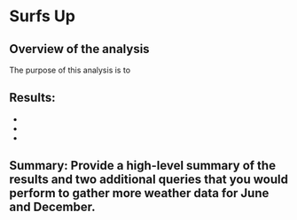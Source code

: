 # Surfs Up
## Overview of the analysis
The purpose of this analysis is to

## Results:

*
*
*

## Summary: Provide a high-level summary of the results and two additional queries that you would perform to gather more weather data for June and December.
